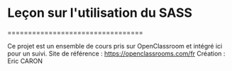 # Leçon sur l'utilisation du SASS
=================================

Ce projet est un ensemble de cours pris sur OpenClassroom et intégré ici pour un suivi.
Site de référence : https://openclassrooms.com/fr
Création : Eric CARON


